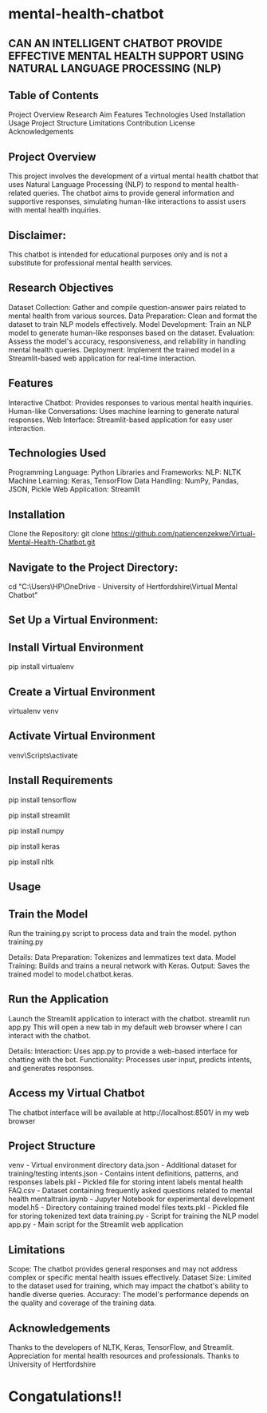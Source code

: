 # mental-health-chatbot
## CAN AN INTELLIGENT CHATBOT PROVIDE EFFECTIVE MENTAL HEALTH SUPPORT USING NATURAL LANGUAGE PROCESSING (NLP)

## Table of Contents
  Project Overview
  Research Aim
  Features
  Technologies Used
  Installation
  Usage
  Project Structure
  Limitations
  Contribution
  License
  Acknowledgements

## Project Overview
  This project involves the development of a virtual mental health chatbot that uses Natural Language Processing (NLP) to respond to mental health-related queries. The chatbot aims to provide general information and supportive responses, simulating human-like interactions to assist users with mental health inquiries.

## Disclaimer: 
  This chatbot is intended for educational purposes only and is not a substitute for professional mental health services.

## Research Objectives
  Dataset Collection: Gather and compile question-answer pairs related to mental health from various sources.
  Data Preparation: Clean and format the dataset to train NLP models effectively.
  Model Development: Train an NLP model to generate human-like responses based on the dataset.
  Evaluation: Assess the model's accuracy, responsiveness, and reliability in handling mental health queries.
  Deployment: Implement the trained model in a Streamlit-based web application for real-time interaction.

## Features
  Interactive Chatbot: Provides responses to various mental health inquiries.
  Human-like Conversations: Uses machine learning to generate natural responses.
  Web Interface: Streamlit-based application for easy user interaction.

## Technologies Used
  Programming Language: Python
  Libraries and Frameworks:
  NLP: NLTK
  Machine Learning: Keras, TensorFlow
  Data Handling: NumPy, Pandas, JSON, Pickle
  Web Application: Streamlit

## Installation
  Clone the Repository:
  git clone https://github.com/patiencenzekwe/Virtual-Mental-Health-Chatbot.git

## Navigate to the Project Directory:
  cd "C:\Users\HP\OneDrive - University of Hertfordshire\Virtual Mental Chatbot"

## Set Up a Virtual Environment:
  ## Install Virtual Environment
  pip install virtualenv

  ## Create a Virtual Environment
  virtualenv venv
  
  ## Activate Virtual Environment
  venv\Scripts\activate

  ## Install Requirements
  pip install tensorflow 
  
  pip install streamlit 
  
  pip install numpy 
  
  pip install keras 
  
  pip install nltk 
  
## Usage  
  ## Train the Model
  Run the training.py script to process data and train the model.
  python training.py

  Details:
  Data Preparation: Tokenizes and lemmatizes text data.
  Model Training: Builds and trains a neural network with Keras.
  Output: Saves the trained model to model.chatbot.keras.

## Run the Application
  Launch the Streamlit application to interact with the chatbot.
  streamlit run app.py
  This will open a new tab in my default web browser where I can interact with the chatbot.  

  Details:
  Interaction: Uses app.py to provide a web-based interface for chatting with the bot.
  Functionality: Processes user input, predicts intents, and generates responses.

## Access my Virtual Chatbot
  The chatbot interface will be available at  http://localhost:8501/ in my web browser

## Project Structure
  venv - Virtual environment directory
  data.json - Additional dataset for training/testing
  intents.json - Contains intent definitions, patterns, and responses
  labels.pkl - Pickled file for storing intent labels
  mental health FAQ.csv - Dataset containing frequently asked questions related to mental health
  mentaltrain.ipynb - Jupyter Notebook for experimental development
  model.h5 - Directory containing trained model files
  texts.pkl - Pickled file for storing tokenized text data
  training.py - Script for training the NLP model
  app.py - Main script for the Streamlit web application

## Limitations
  Scope: The chatbot provides general responses and may not address complex or specific mental health issues effectively.
  Dataset Size: Limited to the dataset used for training, which may impact the chatbot's ability to handle diverse queries.
  Accuracy: The model's performance depends on the quality and coverage of the training data.

## Acknowledgements
  Thanks to the developers of NLTK, Keras, TensorFlow, and Streamlit.
  Appreciation for mental health resources and professionals.
  Thanks to University of Hertfordshire

# Congatulations!!
